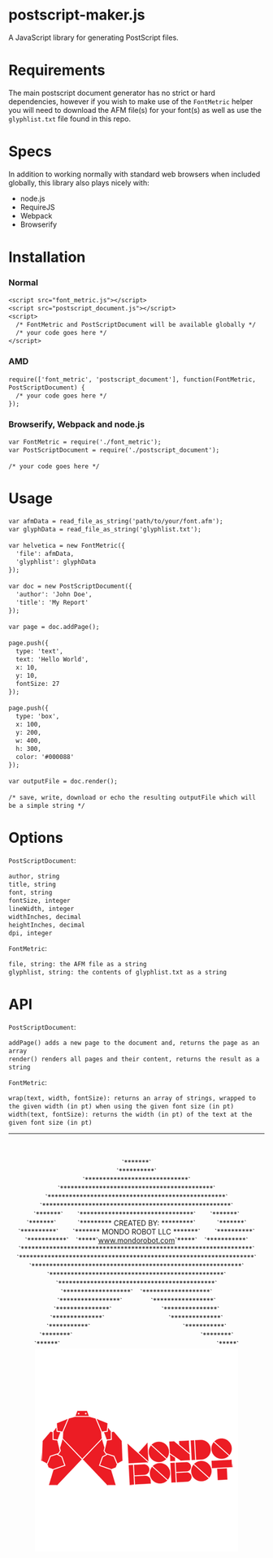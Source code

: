 # postscript-maker.js

A JavaScript library for generating PostScript files.

# Requirements

The main postscript document generator has no strict or hard dependencies, however if you wish to make use of the `FontMetric` helper you will need to download the AFM file(s) for your font(s) as well as use the `glyphlist.txt` file found in this repo.

# Specs

In addition to working normally with standard web browsers when included globally, this library also plays nicely with:

 * node.js
 * RequireJS
 * Webpack
 * Browserify

# Installation

### Normal

    <script src="font_metric.js"></script>
    <script src="postscript_document.js"></script>
    <script>
      /* FontMetric and PostScriptDocument will be available globally */
      /* your code goes here */
    </script>

### AMD

    require(['font_metric', 'postscript_document'], function(FontMetric, PostScriptDocument) {
      /* your code goes here */
    });

### Browserify, Webpack and node.js

    var FontMetric = require('./font_metric');
    var PostScriptDocument = require('./postscript_document');

    /* your code goes here */

# Usage

    var afmData = read_file_as_string('path/to/your/font.afm');
    var glyphData = read_file_as_string('glyphlist.txt');

    var helvetica = new FontMetric({
      'file': afmData,
      'glyphlist': glyphData
    });

    var doc = new PostScriptDocument({
      'author': 'John Doe',
      'title': 'My Report'
    });

    var page = doc.addPage();

    page.push({
      type: 'text',
      text: 'Hello World',
      x: 10,
      y: 10,
      fontSize: 27
    });

    page.push({
      type: 'box',
      x: 100,
      y: 200,
      w: 400,
      h: 300,
      color: '#000088'
    });

    var outputFile = doc.render();

    /* save, write, download or echo the resulting outputFile which will be a simple string */

# Options

`PostScriptDocument`:

    author, string
    title, string
    font, string
    fontSize, integer
    lineWidth, integer
    widthInches, decimal
    heightInches, decimal
    dpi, integer

`FontMetric`:

    file, string: the AFM file as a string
    glyphlist, string: the contents of glyphlist.txt as a string

# API

`PostScriptDocument`:

    addPage() adds a new page to the document and, returns the page as an array
    render() renders all pages and their content, returns the result as a string

`FontMetric`:

    wrap(text, width, fontSize): returns an array of strings, wrapped to the given width (in pt) when using the given font size (in pt)
    width(text, fontSize): returns the width (in pt) of the text at the given font size (in pt)

___
<div style="text-align:center" markdown="1">
  <br />
  <br />
  `*******`<br />
  `**********`<br />
  `*****************************`<br />
  `*******************************************`<br />
  `**************************************************`<br />
  `*****************************************************`<br />
  `*******`&emsp;&emsp;`********************************`&emsp;&emsp;`*******`<br />
  `*******`&emsp;&emsp;&emsp;`********* CREATED BY: *********`&emsp;&emsp;&emsp;`*******`<br />
  `**********`&emsp;&emsp;`******* MONDO ROBOT LLC *******`&emsp;&emsp;`**********`<br />
  `***********`&emsp;`*****`<a href="http://www.mondorobot.com">www.mondorobot.com</a>`*****`&emsp;`***********`<br />
  `*****************************************************************`<br />
  `******************************************************************`<br />
  `***********************************************************`<br />
  `*************************************************`<br />
  `********************************************`<br />
  `*******************`&emsp;`*******************`<br />
  `*****************`&emsp;&emsp;&emsp;&emsp;`*****************`<br />
  `***************`&emsp;&emsp;&emsp;&emsp;&emsp;&emsp;&emsp;`***************`<br />
  `**************`&emsp;&emsp;&emsp;&emsp;&emsp;&emsp;&emsp;&emsp;&emsp;`**************`<br />
  `***********`&emsp;&emsp;&emsp;&emsp;&emsp;&emsp;&emsp;&emsp;&emsp;&emsp;&emsp;&emsp;&emsp;`***********`<br />
  `********`&emsp;&emsp;&emsp;&emsp;&emsp;&emsp;&emsp;&emsp;&emsp;&emsp;&emsp;&emsp;&emsp;&emsp;&emsp;&emsp;&emsp;&emsp;`********`<br />
  `******`&emsp;&emsp;&emsp;&emsp;&emsp;&emsp;&emsp;&emsp;&emsp;&emsp;&emsp;&emsp;&emsp;&emsp;&emsp;&emsp;&emsp;&emsp;&emsp;&emsp;&emsp;&emsp;`*****`<br />
  <img src="mondo-logo-red.png"/><br />
</div>
